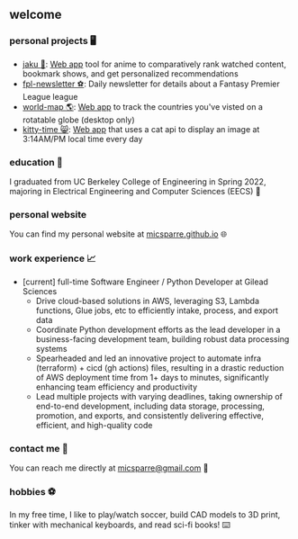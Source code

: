 ## welcome

### personal projects 🖥️

- [jaku 🚥](https://github.com/micsparre/jaku#readme): [Web app](https://jaku.pages.dev/) tool for anime to comparatively rank watched content, bookmark shows, and get personalized recommendations
- [fpl-newsletter ⚽️](https://github.com/micsparre/fpl-newsletter#readme): Daily newsletter for details about a Fantasy Premier League league
- [world-map 🌎](https://github.com/micsparre/world-map#readme): [Web app](https://micsparre.github.io/worldmap) to track the countries you've visted on a rotatable globe (desktop only)
- [kitty-time 😸](https://github.com/micsparre/kitty-time#readme): [Web app](https://micsparre.github.io/kittytime) that uses a cat api to display an image at 3:14AM/PM local time every day

### education 📖

I graduated from UC Berkeley College of Engineering in Spring 2022, majoring in Electrical Engineering and Computer Sciences (EECS) 🐻

### personal website

You can find my personal website at [micsparre.github.io](https://micsparre.github.io) 🌐

### work experience 📈

- [current] full-time Software Engineer / Python Developer at Gilead Sciences
  - Drive cloud-based solutions in AWS, leveraging S3, Lambda functions, Glue jobs, etc to efficiently intake, process, and export data
  - Coordinate Python development efforts as the lead developer in a business-facing development team, building robust data processing systems
  - Spearheaded and led an innovative project to automate infra (terraform) + cicd (gh actions) files, resulting in a drastic reduction of AWS deployment time from 1+ days to minutes, significantly enhancing team efficiency and productivity
  - Lead multiple projects with varying deadlines, taking ownership of end-to-end development, including data storage, processing, promotion, and exports, and consistently delivering effective, efficient, and high-quality code

### contact me 📲

You can reach me directly at micsparre@gmail.com 📧

### hobbies ⚽️

In my free time, I like to play/watch soccer, build CAD models to 3D print, tinker with mechanical keyboards, and read sci-fi books! ⌨️
